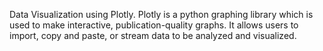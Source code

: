Data Visualization using Plotly. Plotly is a python graphing library which is used to make interactive, publication-quality graphs. It allows users to import, copy and paste, or stream data to be analyzed and visualized.
